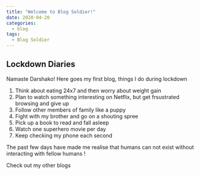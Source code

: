 ```yaml
---
title: "Welcome to Blog Soldier!"
date: 2020-04-20
categories:
  - blog
tags:
  - Blog Soldier
---
```


## Lockdown Diaries
Namaste Darshako! Here goes my first blog, things I do during lockdown
1. Think about eating 24x7 and then worry about weight gain
2. Plan to watch something interesting on Netflix, but get frsustrated browsing and give up
3. Follow other members of family like a puppy
4. Fight with my brother and go on a shouting spree
5. Pick up a book to read and fall asleep
6. Watch one superhero movie per day
7. Keep checking my phone each second 

The past few days have made me realise that humans can not exist without interacting with fellow humans ! 


Check out my other blogs

